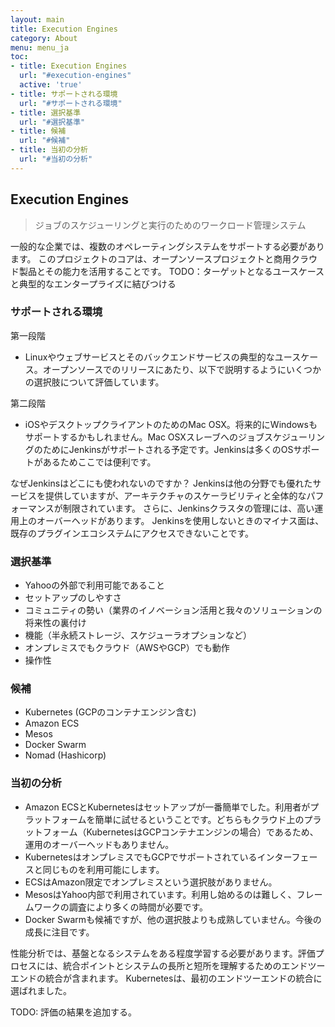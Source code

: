 ```yaml
---
layout: main
title: Execution Engines
category: About
menu: menu_ja
toc:
- title: Execution Engines
  url: "#execution-engines"
  active: 'true'
- title: サポートされる環境
  url: "#サポートされる環境"
- title: 選択基準
  url: "#選択基準"
- title: 候補
  url: "#候補"
- title: 当初の分析
  url: "#当初の分析"
---
```


## Execution Engines

> ジョブのスケジューリングと実行のためのワークロード管理システム

一般的な企業では、複数のオペレーティングシステムをサポートする必要があります。 このプロジェクトのコアは、オープンソースプロジェクトと商用クラウド製品とその能力を活用することです。 
TODO：ターゲットとなるユースケースと典型的なエンタープライズに結びつける

### サポートされる環境

第一段階

- Linuxやウェブサービスとそのバックエンドサービスの典型的なユースケース。オープンソースでのリリースにあたり、以下で説明するようにいくつかの選択肢について評価しています。

第二段階

- iOSやデスクトップクライアントのためのMac OSX。将来的にWindowsもサポートするかもしれません。Mac OSXスレーブへのジョブスケジューリングのためにJenkinsがサポートされる予定です。Jenkinsは多くのOSサポートがあるためここでは便利です。

なぜJenkinsはどこにも使われないのですか？ Jenkinsは他の分野でも優れたサービスを提供していますが、アーキテクチャのスケーラビリティと全体的なパフォーマンスが制限されています。 さらに、Jenkinsクラスタの管理には、高い運用上のオーバーヘッドがあります。 Jenkinsを使用しないときのマイナス面は、既存のプラグインエコシステムにアクセスできないことです。

### 選択基準

- Yahooの外部で利用可能であること
- セットアップのしやすさ
- コミュニティの勢い（業界のイノベーション活用と我々のソリューションの将来性の裏付け
- 機能（半永続ストレージ、スケジューラオプションなど）
- オンプレミスでもクラウド（AWSやGCP）でも動作
- 操作性

### 候補

- Kubernetes (GCPのコンテナエンジン含む)
- Amazon ECS
- Mesos
- Docker Swarm
- Nomad (Hashicorp)

### 当初の分析

- Amazon ECSとKubernetesはセットアップが一番簡単でした。利用者がプラットフォームを簡単に試せるということです。どちらもクラウド上のプラットフォーム（KubernetesはGCPコンテナエンジンの場合）であるため、運用のオーバーヘッドもありません。
- KubernetesはオンプレミスでもGCPでサポートされているインターフェースと同じものを利用可能にします。
- ECSはAmazon限定でオンプレミスという選択肢がありません。
- MesosはYahoo内部で利用されています。利用し始めるのは難しく、フレームワークの調査により多くの時間が必要です。
- Docker Swarmも候補ですが、他の選択肢よりも成熟していません。今後の成長に注目です。

性能分析では、基盤となるシステムをある程度学習する必要があります。評価プロセスには、統合ポイントとシステムの長所と短所を理解するためのエンドツーエンドの統合が含まれます。 Kubernetesは、最初のエンドツーエンドの統合に選ばれました。

TODO: 評価の結果を追加する。
